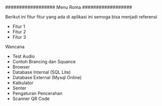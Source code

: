 ################## Menu Roma ##################

Berikut ini fitur fitur yang ada di aplikasi ini semoga bisa menjadi referensi

+ Fitur 1
+ Fitur 2
+ Fitur 3

Wancana
- Test Audio
- Contoh Brancing dan Squance
- Browser
- Database Internal (SQL Lite)
- Database External (Mysql Online)
- Kalkulator
- Senter
- Pengaturan Pencerahan
- Scanner QR Code